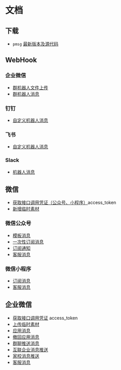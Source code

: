 # 文档

## 下载

* `pmsg` [最新版本及源代码](install.md)

## WebHook

### 企业微信

* [群机器人文件上传](weixin/work/bot_upload.md)
* [群机器人消息](weixin/work/bot_message.md)

### 钉钉

* [自定义机器人消息](dingtalk/bot_message.md)

### 飞书

* [自定义机器人消息](feishu/bot_message.md)

### Slack

* [机器人消息](slack/bot_message.md)

## 微信

* [获取接口调用凭证（公众号、小程序）](weixin/access_token.md)access_token
* [新增临时素材](weixin/media_upload.md)

### 微信公众号

* [模板消息](weixin/official_account_template_message.md)
* [一次性订阅消息](weixin/official_account_template_subscribe_message.md)
* [订阅通知](weixin/official_account_subscribe_message.md)
* [客服消息](weixin/official_account_customer_message.md)

### 微信小程序

* [订阅消息](weixin/miniprogram_subscribe_message.md)
* [客服消息](weixin/miniprogram_customer_message.md)

## 企业微信

* [获取接口调用凭证](weixin/work/access_token.md) access_token
* [上传临时素材](weixin/work/media_upload.md)
* [应用消息](weixin/work/app_message.md)
* [撤回应用消息](weixin/work/app_undo_message.md)
* [群聊推送消息](weixin/work/appchat_message.md)
* [互联企业消息推送](weixin/work/linkedcorp_message.md)
* [家校消息推送](weixin/work/externalcontact_message.md)
* [客服消息](weixin/work/customer_message.md)


